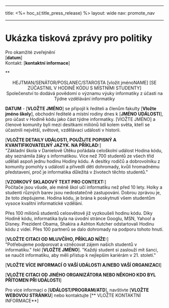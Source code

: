 * * *

title: <%= hoc_s(:title_press_release) %> layout: wide nav: promote_nav

* * *

# Ukázka tisková zprávy pro politiky

Pro okamžité zveřejnění   
[**datum**]   
Kontakt: [**kontaktní informace**]  
  


**

<center>
  HEJTMAN/SENÁTOR/POSLANEC/STAROSTA [vložit jménoNAME] [SE ZÚČASTNIL V HODINĚ KÓDU S MÍSTNÍMI STUDENTY]</strong> <br /> Společenství to dodává povědomí o významu výuky informatiky z účasti na Týdne vzdělávání informatiky
</center>

  
  
</p> 

**DATUM** - [**VLOŽTE JMÉNO**] se připojil k řediteli a členům fakulty [**Vložte jméno školy**], obchodní ředitelé a místní rodiny dnes k [**JMÉNO UDÁLOSTI**], pro účast v Hodině kódu jako část týdne informatiky. [VlOŽTE JMÉNO] a členové komunity byli mezi desítkami miliónů lidí kolem světa, kteří se účastnili největší, světové, vzdělávací události v historii.

[**VLOŽTE DETAILY UDÁLOSTI, POUŽIJTE POPISNÝ A KVANTIFIKOVATELNÝ JAZYK. NA PŘÍKLAD:**]  
"Základní škola v Danielově Útěku pořádala celoškolní událost Hodina kódu, aby seznámila žáky s informatikou. Více než 700 studentů ze všech tříd udělali aspoň jednu hodinu Hodiny kódu. A desítky rodičů a dobrovolníku z komunity pomohly s událostí a přivedli děti dohromady, kvůli hromadnému představení, proč je informatika důležitá v životech těchto studentů."

[**VZORKOVÝ SKLADOVÝ TEXT PRO CONTEXT:**]  
Počítače jsou všude, ale méně škol učí informatiku než před 10 lety. Holky a studenti různých barev jsou nedostatečně zastupováni. Dobrou zprávou je, že toto zlepšujeme. Hodina kódu, je brána k poskytnutí všem studentům vysoce kvalitní informatické vzdělání.

Přes 100 miliónů studentů celosvětově již vyzkoušeli hodinu kódu. Díky Hodině kódu, informatika byla na úvodní stránce Googlu, MSN, Yahoo! a Disney. Prezident Obama, Shakira a Ashton Kutcher odstartovali Hodinu kódu z videí. Přes 100 partnerů se dalo dohromady na podporu tohoto hnutí.

[**VLOŽTE CITACI OD MLUVČÍHO, PŘÍKLAD NÍŽE:**]  
"Potřebujeme podporovat a vzněcovat zájem našich studentů v informatiku." řekl [**VLOŽTE JMÉNO**]. "Každý student si zaslouží mít šanci, se naučit informatiku, aby měli přístup k nejlepším kariérám v 21. století."

[**VLOŽTE VÍCE INFORMACÍ O VAŠÍ UDÁLOSTI A/NEBO VAŠÍ ORGANIZACI**]

[**VLOŽTE CITACI OD JINÉHO ORGANIZÁTORA NEBO NĚKOHO KDO BYL PŘÍTOMEN PŘI UDÁLOSTI**]

Pro více informací o [**UDÁLOST/PROGRAM/ATD**], navštivte [**VLOŽTE WEBOVOU STRÁNKU**] nebo kontaktujte [** VLOŽTE KONTAKTNÍ INFORMACE**]